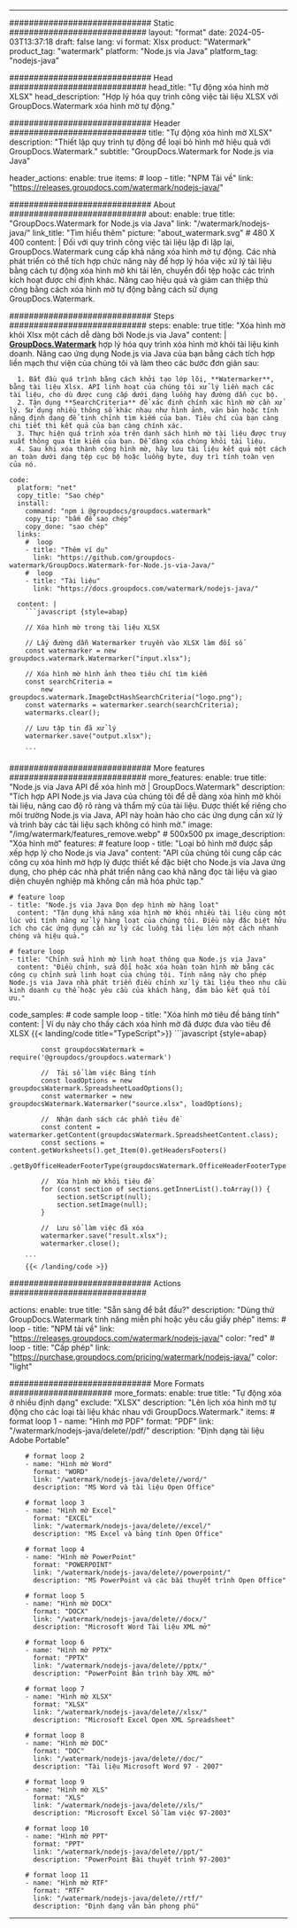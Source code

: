 
---
############################# Static ############################
layout: "format"
date:  2024-05-03T13:37:18
draft: false
lang: vi
format: Xlsx
product: "Watermark"
product_tag: "watermark"
platform: "Node.js via Java"
platform_tag: "nodejs-java"

############################# Head ############################
head_title: "Tự động xóa hình mờ XLSX"
head_description: "Hợp lý hóa quy trình công việc tài liệu XLSX với GroupDocs.Watermark xóa hình mờ tự động."

############################# Header ############################
title: "Tự động xóa hình mờ XLSX" 
description: "Thiết lập quy trình tự động để loại bỏ hình mờ hiệu quả với GroupDocs.Watermark."
subtitle: "GroupDocs.Watermark for Node.js via Java" 

header_actions:
  enable: true
  items:
    #  loop
    - title: "NPM Tải về"
      link: "https://releases.groupdocs.com/watermark/nodejs-java/"
      
############################# About ############################
about:
    enable: true
    title: "GroupDocs.Watermark for Node.js via Java"
    link: "/watermark/nodejs-java/"
    link_title: "Tìm hiểu thêm"
    picture: "about_watermark.svg" # 480 X 400
    content: |
       Đối với quy trình công việc tài liệu lặp đi lặp lại, GroupDocs.Watermark cung cấp khả năng xóa hình mờ tự động. Các nhà phát triển có thể tích hợp chức năng này để hợp lý hóa việc xử lý tài liệu bằng cách tự động xóa hình mờ khi tải lên, chuyển đổi tệp hoặc các trình kích hoạt được chỉ định khác. Nâng cao hiệu quả và giảm can thiệp thủ công bằng cách xóa hình mờ tự động bằng cách sử dụng GroupDocs.Watermark.

############################# Steps ############################
steps:
    enable: true
    title: "Xóa hình mờ khỏi Xlsx một cách dễ dàng bởi Node.js via Java"
    content: |
      **[GroupDocs.Watermark](https://products.groupdocs.com/watermark/nodejs-java/)** hợp lý hóa quy trình xóa hình mờ khỏi tài liệu kinh doanh. Nâng cao ứng dụng Node.js via Java của bạn bằng cách tích hợp liền mạch thư viện của chúng tôi và làm theo các bước đơn giản sau:
      
      1. Bắt đầu quá trình bằng cách khởi tạo lớp lõi, **Watermarker**, bằng tài liệu Xlsx. API linh hoạt của chúng tôi xử lý liền mạch các tài liệu, cho dù được cung cấp dưới dạng luồng hay đường dẫn cục bộ.
      2. Tận dụng **SearchCriteria** để xác định chính xác hình mờ cần xử lý. Sử dụng nhiều thông số khác nhau như hình ảnh, văn bản hoặc tính năng định dạng để tinh chỉnh tìm kiếm của bạn. Tiêu chí của bạn càng chi tiết thì kết quả của bạn càng chính xác.
      3. Thực hiện quá trình xóa trên danh sách hình mờ tài liệu được truy xuất thông qua tìm kiếm của bạn. Dễ dàng xóa chúng khỏi tài liệu.
      4. Sau khi xóa thành công hình mờ, hãy lưu tài liệu kết quả một cách an toàn dưới dạng tệp cục bộ hoặc luồng byte, duy trì tính toàn vẹn của nó.
   
    code:
      platform: "net"
      copy_title: "Sao chép"
      install:
        command: "npm i @groupdocs/groupdocs.watermark"
        copy_tip: "bấm để sao chép"
        copy_done: "sao chép"
      links:
        #  loop
        - title: "Thêm ví dụ"
          link: "https://github.com/groupdocs-watermark/GroupDocs.Watermark-for-Node.js-via-Java/"
        #  loop
        - title: "Tài liệu"
          link: "https://docs.groupdocs.com/watermark/nodejs-java/"
          
      content: |
        ```javascript {style=abap}

        // Xóa hình mờ trong tài liệu XLSX

        // Lấy đường dẫn Watermarker truyền vào XLSX làm đối số
        const watermarker = new groupdocs.watermark.Watermarker("input.xlsx");
        
        // Xóa hình mờ hình ảnh theo tiêu chí tìm kiếm
        const searchCriteria = 
            new groupdocs.watermark.ImageDctHashSearchCriteria("logo.png");
        const watermarks = watermarker.search(searchCriteria);
        watermarks.clear();

        // Lưu tập tin đã xử lý
        watermarker.save("output.xlsx");
        
        ```            

############################# More features ############################
more_features:
  enable: true
  title: "Node.js via Java API để xóa hình mờ | GroupDocs.Watermark"
  description: "Tích hợp API Node.js via Java của chúng tôi để dễ dàng xóa hình mờ khỏi tài liệu, nâng cao độ rõ ràng và thẩm mỹ của tài liệu. Được thiết kế riêng cho môi trường Node.js via Java, API này hoàn hảo cho các ứng dụng cần xử lý và trình bày các tài liệu sạch không có hình mờ."
  image: "/img/watermark/features_remove.webp" # 500x500 px
  image_description: "Xóa hình mờ"
  features:
    # feature loop
    - title: "Loại bỏ hình mờ được sắp xếp hợp lý cho Node.js via Java"
      content: "API của chúng tôi cung cấp các công cụ xóa hình mờ hợp lý được thiết kế đặc biệt cho Node.js via Java ứng dụng, cho phép các nhà phát triển nâng cao khả năng đọc tài liệu và giao diện chuyên nghiệp mà không cần mã hóa phức tạp."

    # feature loop
    - title: "Node.js via Java Dọn dẹp hình mờ hàng loạt"
      content: "Tận dụng khả năng xóa hình mờ khỏi nhiều tài liệu cùng một lúc với tính năng xử lý hàng loạt của chúng tôi. Điều này đặc biệt hữu ích cho các ứng dụng cần xử lý các luồng tài liệu lớn một cách nhanh chóng và hiệu quả."

    # feature loop
    - title: "Chỉnh sửa hình mờ linh hoạt thông qua Node.js via Java"
      content: "Điều chỉnh, sửa đổi hoặc xóa hoàn toàn hình mờ bằng các công cụ chỉnh sửa linh hoạt của chúng tôi. Tính năng này cho phép Node.js via Java nhà phát triển điều chỉnh xử lý tài liệu theo nhu cầu kinh doanh cụ thể hoặc yêu cầu của khách hàng, đảm bảo kết quả tối ưu."
      
  code_samples:
    # code sample loop
    - title: "Xóa hình mờ tiêu đề bảng tính"
      content: |
        Ví dụ này cho thấy cách xóa hình mờ đã được đưa vào tiêu đề XLSX
        {{< landing/code title="TypeScript">}}
        ```javascript {style=abap}
        
            const groupdocsWatermark = require('@groupdocs/groupdocs.watermark')

            //  Tải sổ làm việc Bảng tính
            const loadOptions = new groupdocsWatermark.SpreadsheetLoadOptions();
            const watermarker = new groupdocsWatermark.Watermarker("source.xlsx", loadOptions);

            //  Nhận danh sách các phần tiêu đề
            const content = watermarker.getContent(groupdocsWatermark.SpreadsheetContent.class);
            const sections = content.getWorksheets().get_Item(0).getHeadersFooters()
                .getByOfficeHeaderFooterType(groupdocsWatermark.OfficeHeaderFooterType.HeaderPrimary).getSections();
  
            //  Xóa hình mờ khỏi tiêu đề
            for (const section of sections.getInnerList().toArray()) {
                section.setScript(null);
                section.setImage(null);
            }

            //  Lưu sổ làm việc đã xóa
            watermarker.save("result.xlsx");
            watermarker.close();

        ```
        {{< /landing/code >}}


############################# Actions ############################

actions:
  enable: true
  title: "Sẵn sàng để bắt đầu?"
  description: "Dùng thử GroupDocs.Watermark tính năng miễn phí hoặc yêu cầu giấy phép"
  items:
    #  loop
    - title: "NPM tải về"
      link: "https://releases.groupdocs.com/watermark/nodejs-java/"
      color: "red"
        #  loop
    - title: "Cấp phép"
      link: "https://purchase.groupdocs.com/pricing/watermark/nodejs-java/"
      color: "light"


############################# More Formats #####################
more_formats:
    enable: true
    title: "Tự động xóa ở nhiều định dạng"
    exclude: "XLSX"
    description: "Lên lịch xóa hình mờ tự động cho các loại tài liệu khác nhau với GroupDocs.Watermark."
    items: 
        # format loop 1
        - name: "Hình mờ PDF"
          format: "PDF"
          link: "/watermark/nodejs-java/delete//pdf/"
          description: "Định dạng tài liệu Adobe Portable"

        # format loop 2
        - name: "Hình mờ Word"
          format: "WORD"
          link: "/watermark/nodejs-java/delete//word/"
          description: "MS Word và tài liệu Open Office"
          
        # format loop 3
        - name: "Hình mờ Excel"
          format: "EXCEL"
          link: "/watermark/nodejs-java/delete//excel/"
          description: "MS Excel và bảng tính Open Office"

        # format loop 4
        - name: "Hình mờ PowerPoint"
          format: "POWERPOINT"
          link: "/watermark/nodejs-java/delete//powerpoint/"
          description: "MS PowerPoint và các bài thuyết trình Open Office"

        # format loop 5
        - name: "Hình mờ DOCX"
          format: "DOCX"
          link: "/watermark/nodejs-java/delete//docx/"
          description: "Microsoft Word Tài liệu XML mở"
          
        # format loop 6
        - name: "Hình mờ PPTX"
          format: "PPTX"
          link: "/watermark/nodejs-java/delete//pptx/"
          description: "PowerPoint Bản trình bày XML mở"
          
        # format loop 7
        - name: "Hình mờ XLSX"
          format: "XLSX"
          link: "/watermark/nodejs-java/delete//xlsx/"
          description: "Microsoft Excel Open XML Spreadsheet"

        # format loop 8
        - name: "Hình mờ DOC"
          format: "DOC"
          link: "/watermark/nodejs-java/delete//doc/"
          description: "Tài liệu Microsoft Word 97 - 2007"

        # format loop 9
        - name: "Hình mờ XLS"
          format: "XLS"
          link: "/watermark/nodejs-java/delete//xls/"
          description: "Microsoft Excel Sổ làm việc 97-2003"

        # format loop 10
        - name: "Hình mờ PPT"
          format: "PPT"
          link: "/watermark/nodejs-java/delete//ppt/"
          description: "PowerPoint Bài thuyết trình 97-2003"

        # format loop 11
        - name: "Hình mờ RTF"
          format: "RTF"
          link: "/watermark/nodejs-java/delete//rtf/"
          description: "Định dạng văn bản phong phú"

---